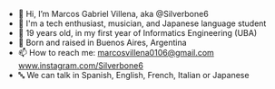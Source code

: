 - 👋 Hi, I’m Marcos Gabriel Villena, aka @Silverbone6
- 👀 I'm a tech enthusiast, musician, and Japanese language student
- 🌱 19 years old, in my first year of Informatics Engineering (UBA)
- 🧉 Born and raised in Buenos Aires, Argentina
- 📫 How to reach me: marcosvillena0106@gmail.com www.instagram.com/Silverbone6
- 🔤 We can talk in Spanish, English, French, Italian or Japanese
